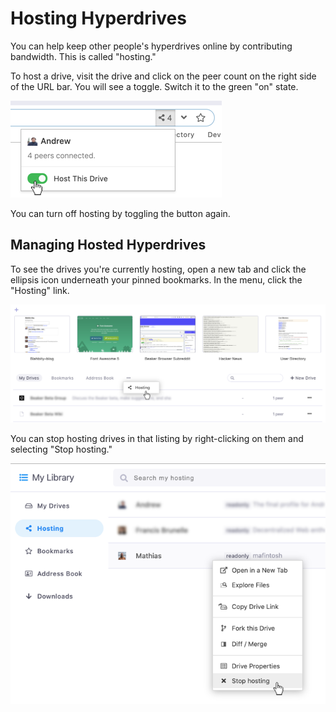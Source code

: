 # Hosting Hyperdrives

You can help keep other people's hyperdrives online by contributing bandwidth. This is called "hosting."

To host a drive, visit the drive and click on the peer count on the right side of the URL bar. You will see a toggle. Switch it to the green "on" state.

![](../.gitbook/assets/host-drive.png)

You can turn off hosting by toggling the button again.

## Managing Hosted Hyperdrives

To see the drives you're currently hosting, open a new tab and click the ellipsis icon underneath your pinned bookmarks. In the menu, click the "Hosting" link.

![](../.gitbook/assets/hosting-nav.png)

You can stop hosting drives in that listing by right-clicking on them and selecting "Stop hosting."

![](../.gitbook/assets/stop-hosting.png)


